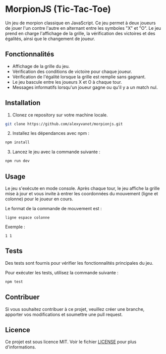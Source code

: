# MorpionJS (Tic-Tac-Toe)

Un jeu de morpion classique en JavaScript. Ce jeu permet à deux joueurs de jouer l'un contre l'autre en alternant entre les symboles "X" et "O". Le jeu prend en charge l'affichage de la grille, la vérification des victoires et des égalités, ainsi que le changement de joueur.

## Fonctionnalités

- Affichage de la grille du jeu.
- Vérification des conditions de victoire pour chaque joueur.
- Vérification de l'égalité lorsque la grille est remplie sans gagnant.
- Le jeu bascule entre les joueurs X et O à chaque tour.
- Messages informatifs lorsqu'un joueur gagne ou qu'il y a un match nul.

## Installation

1. Clonez ce repository sur votre machine locale.

```bash
git clone https://github.com/alexyvanot/morpionjs.git
```

2. Installez les dépendances avec npm :

```bash
npm install
```

3. Lancez le jeu avec la commande suivante :

```bash
npm run dev
```

## Usage

Le jeu s'exécute en mode console. Après chaque tour, le jeu affiche la grille mise à jour et vous invite à entrer les coordonnées du mouvement (ligne et colonne) pour le joueur en cours.

Le format de la commande de mouvement est :

```
ligne espace colonne
```

Exemple :

```
1 1
```

## Tests

Des tests sont fournis pour vérifier les fonctionnalités principales du jeu.

Pour exécuter les tests, utilisez la commande suivante :

```bash
npm test
```

## Contribuer

Si vous souhaitez contribuer à ce projet, veuillez créer une branche, apporter vos modifications et soumettre une pull request.

## Licence

Ce projet est sous licence MIT. Voir le fichier [LICENSE](LICENSE) pour plus d'informations.
